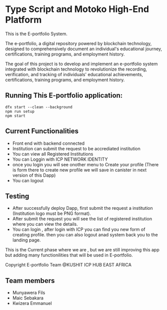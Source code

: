 # Type Script and Motoko High-End Platform

This is the E-portfolio System.

The e-portfolio, a digital repository powered by blockchain technology, designed to comprehensively document an individual's educational journey, certifications, training programs, and employment history.

The goal of this project is to develop and implement an e-portfolio system integrated with blockchain technology to revolutionize the recording, verification, and tracking of individuals' educational achievements, certifications, training programs, and employment history.

## Running This E-portfolio application:

```
dfx start --clean --background
npm run setup
npm start
```

## Current Functionalities

- Front end with backend connected
- Institution can submit the request to be accrediated institution
- You can view all Registered Institutions
- You can Loggin with ICP NETWORK IDENTITY
- once you login you will see onother menu to Create your profile (There is form there to create new profile we will save in canister in next version of this Dapp)
- You can logout


## Testing

- After successfully deploy Dapp, first submit the request a institution (Institution logo must be PNG format).
- After submit the request you will see the list of registered institution where you can view the details.
- You can login , after login with ICP you can find you new form of creating profile. then you can also logout  anad system back you to the landing page.

This is the Current phase where we are , but we are still improving this app but adding many functionilities that will be used in E-portfolio.

Copyright E-portfolio Team @KUSHIT ICP HUB EAST AFRICA

## Team members
- Munyawera Fils
- Maic Sebakara
- Kwizera Emmanuel

